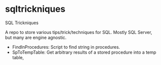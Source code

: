 # sqltrickniques
SQL Trickniques

A repo to store various tips/trick/techniques for SQL. Mostly SQL Server, but many are engine agnostic.


* FindInProcedures: Script to find string in procedures.
* SpToTempTable: Get arbitrary results of a stored procedure into a temp table,
